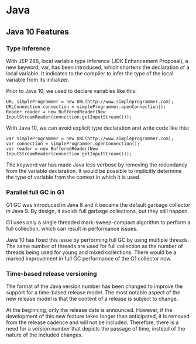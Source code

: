 # Java

## Java 10 Features

### Type Inference

With JEP 286, local variable type inference (JDK Enhancement Proposal), a new keyword, var, has been introduced, which shortens the declaration of a local variable. It indicates to the compiler to infer the type of the local variable from its initializer.

Prior to Java 10, we used to declare variables like this:

```
URL simpleProgrammer = new URL(http://www.simpleprogrammer.com);
URLConnection connection = simpleProgrammer.openConnection();
Reader reader = new BufferedReader(New InputStreamReader(connection.getInputStream()));
```

With Java 10, we can avoid explicit type declaration and write code like this:

```
var simpleProgrammer = new URL(http://www.simpleprogrammer.com);
var connection = simpleProgrammer.openConnection();
var reader = new BufferedReader(New InputStreamReader(connection.getInputStream()));
```

The keyword var has made Java less verbose by removing the redundancy from the variable declaration. It would be possible to implicitly determine the type of variable from the context in which it is used.

### Parallel full GC in G1

G1 GC was introduced in Java 8 and it became the default garbage collector in Java 9. By design, it avoids full garbage collections, but they still happen.

G1 uses only a single threaded mark-sweep-compact algorithm to perform a full collection, which can result in performance issues.

Java 10 has fixed this issue by performing full GC by using multiple threads. The same number of threads are used for full collection as the number of threads being used for young and mixed collections. There would be a marked improvement in full GC performance of the G1 collector now.

### Time-based release versioning

The format of the Java version number has been changed to improve the support for a time-based release model. The most notable aspect of the new release model is that the content of a release is subject to change.

At the beginning, only the release date is announced. However, if the development of this new feature takes longer than anticipated, it is removed from the release cadence and will not be included. Therefore, there is a need for a version number that depicts the passage of time, instead of the nature of the included changes.